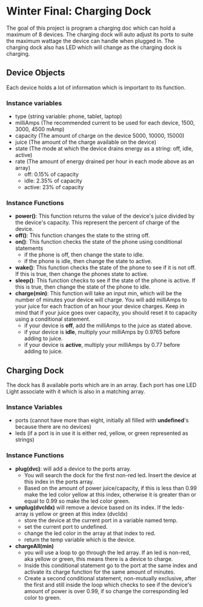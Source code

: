 # Winter Final: Charging Dock

The goal of this project is program a charging doc which can hold a maximum of 8 devices.  The charging dock will auto adjust its ports to suite the maximum wattage the device can handle when plugged in. The charging dock also has LED which will change as the charging dock is charging.

## Device Objects

Each device holds a lot of information which is important to its function.
### Instance variables
  -  type (string variable: phone, tablet, laptop)
  -  milliAmps (The recommended current to be used for each device, 1500, 3000, 4500 mAmp)
  -  capacity (The amount of charge on the device 5000, 10000, 15000)
  -  juice (The amount of the charge available on the device)
  -  state (The mode at which the device drains energy as a string: off, idle, active)
  -  rate (The amount of energy drained per hour in each mode above as an array)
      -  off: 0.15% of capacity
      -  idle: 2.35% of capacity
      -  active: 23% of capacity

### Instance Functions
  -  **power()**:  This function returns the value of the device's juice divided by the device's capacity.  This represent the percent of charge of the device.
  -  **off()**:  This function changes the state to the string off.
  -  **on()**:  This function checks the state of the phone using conditional statements
      -  if the phone is off, then change the state to idle.
      -  if the phone is idle, then change the state to active.
  -  **wake()**:  This function checks the state of the phone to see if it is not off.  If this is true, then change the phones state to active.
  -  **sleep()**:  This function checks to see if the state of the phone is active.  If this is true, then change the state of the phone to idle.
  -  **charge(min)**:  This function will take an input min, which will be the number of minutes your device will charge.  You will add milliAmps to your juice for each fraction of an hour your device charges.  Keep in mind that if your juice goes over capacity, you should reset it to capacity using a conditional statement.
      -  if your device is **off**, add the milliAmps to the juice as stated above.
      -  if your device is **idle**, multiply your milliAmps by 0.9765 before adding to juice.
      -  if your device is **active**, multiply your milliAmps by 0.77 before adding to juice.

## Charging Dock
The dock has 8 available ports which are in an array.  Each port has one LED Light associate with it which is also in a matching array.

### Instance Variables
  -  ports (cannot have more than eight, initially all filled with **undefined**'s because there are no devices)
  -  leds (if a port is in use it is either red, yellow, or green represented as strings)

### Instance Functions
  -  **plug(dvc)**: will add a device to the ports array.
      -  You will search the dock for the first non-red led.  Insert the device at this index in the ports array.
      -  Based on the amount of power juice/capacity, if this is less than 0.99 make the led color yellow at this index, otherwise it is greater than or equal to 0.99 so make the led color green.
  -  **unplug(dvcIdx)** will remove a device based on its index.  If the leds-array is yellow or green at this index (dvcIdx)
      -  store the device at the current port in a variable named temp.
      -  set the current port to undefined.
      -  change the led color in the array at that index to red.
      -  return the temp variable which is the device.
  -  **chargeAll(min)**
      -  you will use a loop to go through the led array.  If an led is non-red, aka yellow or green, this means there is a device to charge.
      -  Inside this conditional statement go to the port at the same index and activate its charge function for the same amount of minutes.
      -  Create a second conditional statement, non-mutually exclusive, after the first and still inside the loop which checks to see if the device's amount of power is over 0.99, if so change the corresponding led color to green.
